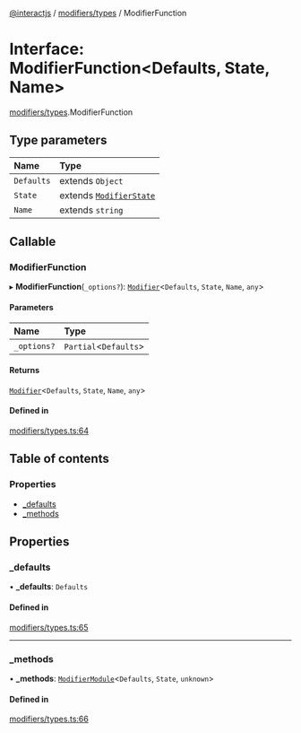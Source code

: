 [@interactjs](../README.md) / [modifiers/types](../modules/modifiers_types.md) / ModifierFunction

# Interface: ModifierFunction\<Defaults, State, Name\>

[modifiers/types](../modules/modifiers_types.md).ModifierFunction

## Type parameters

| Name | Type |
| :------ | :------ |
| `Defaults` | extends `Object` |
| `State` | extends [`ModifierState`](../modules/modifiers_types.md#modifierstate) |
| `Name` | extends `string` |

## Callable

### ModifierFunction

▸ **ModifierFunction**(`_options?`): [`Modifier`](modifiers_types.Modifier.md)\<`Defaults`, `State`, `Name`, `any`\>

#### Parameters

| Name | Type |
| :------ | :------ |
| `_options?` | `Partial`\<`Defaults`\> |

#### Returns

[`Modifier`](modifiers_types.Modifier.md)\<`Defaults`, `State`, `Name`, `any`\>

#### Defined in

[modifiers/types.ts:64](https://github.com/Mu-L/interact.js/blob/d3d47461/packages/@interactjs/modifiers/types.ts#L64)

## Table of contents

### Properties

- [\_defaults](modifiers_types.ModifierFunction.md#_defaults)
- [\_methods](modifiers_types.ModifierFunction.md#_methods)

## Properties

### \_defaults

• **\_defaults**: `Defaults`

#### Defined in

[modifiers/types.ts:65](https://github.com/Mu-L/interact.js/blob/d3d47461/packages/@interactjs/modifiers/types.ts#L65)

___

### \_methods

• **\_methods**: [`ModifierModule`](modifiers_types.ModifierModule.md)\<`Defaults`, `State`, `unknown`\>

#### Defined in

[modifiers/types.ts:66](https://github.com/Mu-L/interact.js/blob/d3d47461/packages/@interactjs/modifiers/types.ts#L66)
